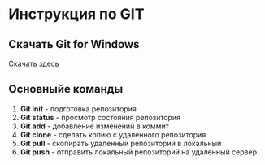 # Инструкция по GIT

## Скачать Git for Windows
[Скачать здесь](https://github.com/git-for-windows/build-extra/releases/tag/git-sdk-1.0.8 "Клик")

## Основныйе команды

1. **Git init** - подготовка репозитория
2. **Git status** - просмотр состояния репозитория
3. **Git add** - добавление изменений в коммит
4. **Git clone** - сделать копию с удаленного репозитория
5. **Git pull** - скопирать удаленный репозиторий в локальный
6. **Git push** - отправить локальный репозиторий на удаленный сервер